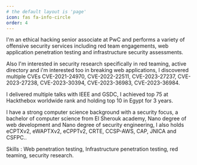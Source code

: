 ```yaml
---
# the default layout is 'page'
icon: fas fa-info-circle
order: 4
---
```


<p>
I'm an ethical hacking senior associate at PwC and performs a variety of offensive security services including red team engagements, web application penetration testing and infrastructure security assessments.</p>
<p>
Also I'm interested in security research specifically in red teaming, active directory and i'm interested too in breaking web applications, I discovered multiple CVEs CVE-2021-24970, CVE-2022-22511, CVE-2023-27237, CVE-2023-27238, CVE-2023-30394, CVE-2023-36983, CVE-2023-36984.</p>
<p>
I delivered multiple talks with IEEE and GSDC, I achieved top 75 at Hackthebox worldwide rank and holding top 10 in Egypt for 3 years.</p>
<p>
I have a strong computer science background with a security focus, a bachelor of computer science from El Sherouk academy, Nano degree of web development and Nano degree of security engineering, I also holds eCPTXv2, eWAPTXv2, eCPPTv2, CRTE, CCSP-AWS, CAP, JNICA and CSFPC..</p>
<p>
Skills : Web penetration testing, Infrastructure penetration testing, red teaming, security research.
</p>
